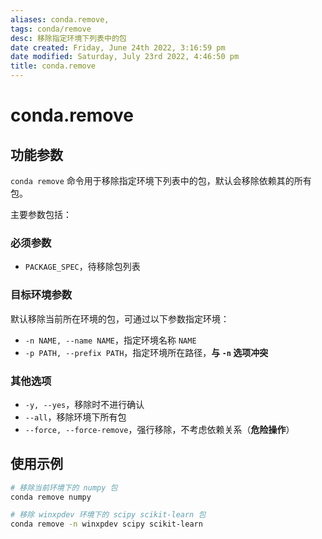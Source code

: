 ```yaml
---
aliases: conda.remove,
tags: conda/remove
desc: 移除指定环境下列表中的包
date created: Friday, June 24th 2022, 3:16:59 pm
date modified: Saturday, July 23rd 2022, 4:46:50 pm
title: conda.remove
---
```


# conda.remove

## 功能参数

`conda remove` 命令用于移除指定环境下列表中的包，默认会移除依赖其的所有包。

主要参数包括：

### 必须参数

- `PACKAGE_SPEC`，待移除包列表

### 目标环境参数

默认移除当前所在环境的包，可通过以下参数指定环境：

- `-n NAME, --name NAME`，指定环境名称 `NAME`
- `-p PATH, --prefix PATH`，指定环境所在路径，**与 `-n` 选项冲突**

### 其他选项

- `-y, --yes`，移除时不进行确认
- `--all`，移除环境下所有包
- `--force, --force-remove`，强行移除，不考虑依赖关系（**危险操作**）

## 使用示例

```bash
# 移除当前环境下的 numpy 包
conda remove numpy

# 移除 winxpdev 环境下的 scipy scikit-learn 包
conda remove -n winxpdev scipy scikit-learn
```
